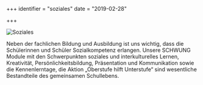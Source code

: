 +++
identifier = "soziales"
date = "2019-02-28"

+++

![Soziales](/images/Soziales.JPG)

Neben der fachlichen Bildung und Ausbildung ist uns wichtig, dass die Schülerinnen und Schüler Sozialkompetenz erlangen. Unsere SCHWUNG Module mit den Schwerpunkten soziales und interkulturelles Lernen, Kreativität, Persönlichkeitsbildung, Präsentation und Kommunikation sowie die Kennenlerntage, die Aktion „Oberstufe hilft Unterstufe“ sind wesentliche Bestandteile des gemeinsamen Schullebens.
